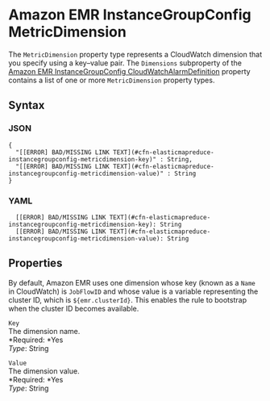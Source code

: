 # Amazon EMR InstanceGroupConfig MetricDimension<a name="aws-properties-elasticmapreduce-instancegroupconfig-metricdimension"></a>

The `MetricDimension` property type represents a CloudWatch dimension that you specify using a key–value pair\. The `Dimensions` subproperty of the [Amazon EMR InstanceGroupConfig CloudWatchAlarmDefinition](aws-properties-elasticmapreduce-instancegroupconfig-cloudwatchalarmdefinition.md) property contains a list of one or more `MetricDimension` property types\.

## Syntax<a name="w3ab2c21c14d994b5"></a>

### JSON<a name="aws-properties-elasticmapreduce-instancegroupconfig-metricdimension-syntax.json"></a>

```
{
  "[[ERROR] BAD/MISSING LINK TEXT](#cfn-elasticmapreduce-instancegroupconfig-metricdimension-key)" : String,
  "[[ERROR] BAD/MISSING LINK TEXT](#cfn-elasticmapreduce-instancegroupconfig-metricdimension-value)" : String
}
```

### YAML<a name="aws-properties-elasticmapreduce-instancegroupconfig-metricdimension-syntax.yaml"></a>

```
  [[ERROR] BAD/MISSING LINK TEXT](#cfn-elasticmapreduce-instancegroupconfig-metricdimension-key): String
  [[ERROR] BAD/MISSING LINK TEXT](#cfn-elasticmapreduce-instancegroupconfig-metricdimension-value): String
```

## Properties<a name="w3ab2c21c14d994b7"></a>

By default, Amazon EMR uses one dimension whose key \(known as a `Name` in CloudWatch\) is `JobFlowID` and whose value is a variable representing the cluster ID, which is `${emr.clusterId}`\. This enables the rule to bootstrap when the cluster ID becomes available\.

`Key`  
The dimension name\.  
*Required: *Yes  
*Type*: String

`Value`  
The dimension value\.  
*Required: *Yes  
*Type*: String